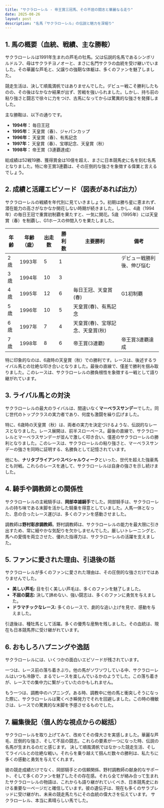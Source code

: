 ```yaml
---
title: "サクラローレル - 帝王賞三冠馬、その不屈の闘志と華麗なる走り"
date: 2025-08-26
layout: post
description: "名馬『サクラローレル』の伝説と魅力を深堀り"
---
```


## 1. 馬の概要（血統、戦績、主な勝鞍）

サクラローレルは1991年生まれの芦毛の牡馬。父は伝説的名馬であるシンボリルドルフ、母はサクラチヨノオーと、まさに名門サクラの血統を受け継いでいました。その華麗な芦毛と、父譲りの強靭な体躯は、多くのファンを魅了しました。

競走生活は、決して順風満帆ではありませんでした。デビュー戦こそ勝利したものの、その後はなかなか結果が出ず、苦戦を強いられました。しかし、持ち前の粘り強さと闘志で徐々に力をつけ、古馬になってからは驚異的な強さを発揮しました。

主な勝鞍は、以下の通りです。

* **1994年：** 毎日王冠
* **1995年：**  天皇賞（春）、ジャパンカップ
* **1996年：**  天皇賞（春）、有馬記念
* **1997年：**  天皇賞（春）、宝塚記念、天皇賞（秋）
* **1998年：** 帝王賞（3連覇達成）


総成績は52戦19勝、獲得賞金は10億を超え、まさに日本競馬史に名を刻む名馬となりました。特に帝王賞3連覇は、その圧倒的な強さを象徴する偉業と言えるでしょう。


## 2. 成績と活躍エピソード（図表があれば出力）

サクラローレルの戦績を年代別に見ていきましょう。初期は勝ち星に恵まれず、潜在能力の高さがなかなか開花しない時期が続きました。しかし、4歳（1994年）の毎日王冠で重賞初制覇を果たすと、一気に開花。5歳（1995年）には天皇賞（春）を制覇し、G1ホースの仲間入りを果たしました。

| 年齢 | 年齢（歳） | 出走数 | 勝利数 | 主要勝利 | 備考 |
|---|---|---|---|---|---|
| 2歳 | 1993年 | 5 | 1 |  | デビュー戦勝利後、伸び悩む |
| 3歳 | 1994年 | 10 | 3 |  |  |
| 4歳 | 1995年 | 12 | 6 | 毎日王冠、天皇賞(春) | G1初制覇 |
| 5歳 | 1996年 | 10 | 5 | 天皇賞(春)、有馬記念 |  |
| 6歳 | 1997年 | 7 | 4 | 天皇賞(春)、宝塚記念、天皇賞(秋) |  |
| 7歳 | 1998年 | 8 | 6 | 帝王賞(3連覇) | 帝王賞3連覇達成 |


特に印象的なのは、6歳時の天皇賞（秋）での勝利です。レースは、後述するライバル馬との壮絶な叩き合いとなりました。最後の直線で、僅差で勝利を掴み取りました。このレースは、サクラローレルの勝負根性を象徴する一戦として語り継がれています。


## 3. ライバル馬との対決

サクラローレルの最大のライバルは、間違いなく**マーベラスサンデー**でした。同じ世代のトップクラスの実力者であり、何度も激闘を繰り広げました。

特に、6歳時の天皇賞（秋）は、両者の実力を決定づけるような、伝説的なレースとなりました。レース展開は、前半スローペース。最後の直線で、サクラローレルとマーベラスサンデーが並んで激しく叩き合い、僅差のサクラローレルの勝利となりました。このレースは、サクラローレルの粘り強さと、マーベラスサンデーの強さを同時に証明する、名勝負として記憶されています。

他にも、**ナリタブライアン**や**スペシャルウィーク**といった、世代を超えた強豪馬とも対戦。これらのレースを通して、サクラローレルは自身の強さを示し続けました。


## 4. 騎手や調教師との関係性

サクラローレルの主戦騎手は、**岡部幸雄騎手**でした。岡部騎手は、サクラローレルの持ち味である末脚を活かした騎乗を得意としていました。人馬一体となった、息の合ったレース運びは、多くのファンを感動させました。

調教師は**野村彰彦調教師**。野村調教師は、サクラローレルの能力を最大限に引き出すため、常に細やかな気配りを欠かしませんでした。厳しいトレーニングと、馬への愛情を両立させた、優れた指導力は、サクラローレルの活躍を支えました。


## 5. ファンに愛された理由、引退後の話

サクラローレルが多くのファンに愛された理由は、その圧倒的な強さだけではありませんでした。

* **美しい芦毛:**  目を引く美しい芦毛は、多くのファンを魅了しました。
* **不屈の闘志:**  決して諦めない、強い闘志は、多くのファンに勇気を与えました。
* **ドラマチックなレース:**  多くのレースで、劇的な追い上げを見せ、感動を与えました。

引退後は、種牡馬として活躍。多くの優秀な産駒を残しました。その血統は、現在も日本競馬界に受け継がれています。


## 6. おもしろハプニングや逸話

サクラローレルには、いくつかの面白いエピソードが残されています。

一つは、レース前の落ち着きぶり。他の馬がソワソワしている中、サクラローレルはいつも冷静で、まるでレースを楽しんでいるかのようでした。この落ち着きが、レースでの集中力に繋がっていたのかもしれません。

もう一つは、調教中のハプニング。ある時、調教中に他の馬と衝突しそうになった際に、サクラローレルは驚くべき瞬発力でそれを回避しました。この時の機敏さは、レースでの驚異的な末脚を予感させるものでした。


## 7. 編集後記（個人的な視点からの総括）

サクラローレルを取り上げてみて、改めてその偉大さを実感しました。華麗な芦毛、圧倒的な強さ、そして不屈の闘志。これらの要素が一つになった時、伝説の名馬が生まれるのだと感じます。  決して順風満帆ではなかった競走生活、そしてライバルとの壮絶な戦い。それらを乗り越えて掴んだ数々の勝利は、私たちに多くの感動と勇気を与えてくれます。

彼の競走成績だけでなく、岡部騎手との信頼関係、野村調教師の献身的なサポート、そして多くのファンを魅了したその存在感。それら全てが絡み合って生まれたサクラローレルの物語は、これからも語り継がれていくべき、日本競馬史における重要な一ページだと確信しています。彼の遺伝子は、現在も多くのサラブレッドに受け継がれ、未来の競走馬たちにその血統の偉大さを伝えています。  サクラローレル、本当に素晴らしい馬でした。
